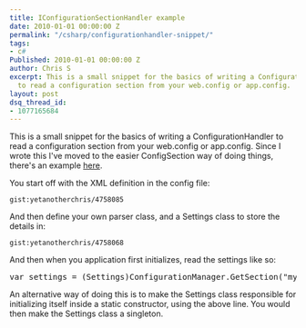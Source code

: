 ```yaml
---
title: IConfigurationSectionHandler example
date: 2010-01-01 00:00:00 Z
permalink: "/csharp/configurationhandler-snippet/"
tags:
- c#
Published: 2010-01-01 00:00:00 Z
author: Chris S
excerpt: This is a small snippet for the basics of writing a ConfigurationHandler
  to read a configuration section from your web.config or app.config.
layout: post
dsq_thread_id:
- 1077165684
---
```


This is a small snippet for the basics of writing a ConfigurationHandler to read a configuration section from your web.config or app.config. Since I wrote this I've moved to the easier ConfigSection way of doing things, there's an example [here][1].

You start off with the XML definition in the config file:

<!--more-->

  
`gist:yetanotherchris/4758085`

And then define your own parser class, and a Settings class to store the details in:

`gist:yetanotherchris/4758068`

And then when you application first initializes, read the settings like so:

<pre>var settings = (Settings)ConfigurationManager.GetSection("mysection");</pre>

An alternative way of doing this is to make the Settings class responsible for initializing itself inside a static constructor, using the above line. You would then make the Settings class a singleton.

 [1]: http://www.bitbucket.org/roadkill/src/4b864a2a214f/Roadkill.Core/RoadkillSection.cs